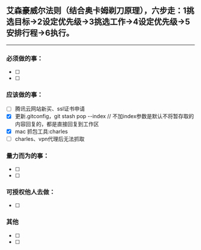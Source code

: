 ## 艾森豪威尔法则（结合奥卡姆剃刀原理），六步走：1挑选目标->2设定优先级->3挑选工作->4设定优先级->5安排行程->6执行。
---
### 必须做的事：

- [ ] 
- [ ] 

### 应该做的事：

- [ ] 腾讯云网站新买、ssl证书申请
- [x] 更新.gitconfig，git stash pop --index // 不加index参数是默认不将暂存取的内容回复的，都是直接回复到工作区
- [x] mac 抓包工具:charles
- [ ] charles、vpn代理后无法抓取

### 量力而为的事：
- [ ] 
- [ ]  
### 可授权他人去做：
- [ ] 

### 其他

- [ ] 
- [ ] 

